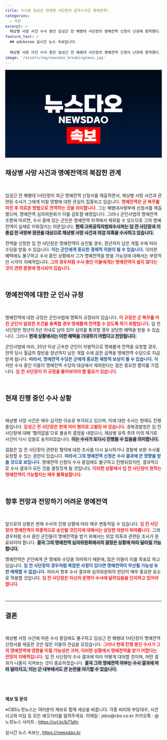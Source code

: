 ```yaml
---
title: 수사중 임성근 전해병 사단장의 갑작스러운 명예전역!
categories:
  - 국방
excerpt: >
  채상병 사망 사건 수사 중인 임성근 전 해병대 사단장의 명예전역 신청이 난관에 봉착했다. 군 인사 훈령에 따라 수사 대상자는 명예전역 수당을 받을 수 없다는 규정이 걸림돌로 작용하고 있다. 과연 그의 운명은?
feature_text: >
  ## adskorea 실시간 뉴스 속보입니다.

  채상병 사망 사건 수사 중인 임성근 전 해병대 사단장의 명예전역 신청이 난관에 봉착했다. 군 인사 훈령에 따라 수사 대상자는 명예전역 수당을 받을 수 없다는 규정이 걸림돌로 작용하고 있다. 과연 그의 운명은?
image: '/assets/img/newsdao_breakingnews.jpg'
---
```


<p><img src="/assets/img/newsdao_breakingnews.jpg" alt="adskorea 속보" /></p>

<h2 data-ke-size="size26">채상병 사망 사건과 명예전역의 복잡한 관계</h2>

<p data-ke-size="size16">&nbsp;</p> 

<p data-ke-size="size16">임성근 전 해병대 1사단장이 최근 명예전역 신청서를 제출하면서, 채상병 사망 사건과 관련된 수사가 그에게 미칠 영향에 대한 관심이 집중되고 있습니다. <b><span style="color: #ee2323;">명예전역은 군 복무를 마친 후 의로운 방법으로 전역하는 것을 의미합니다.</span></b> 그는 해병대사령부에 신청서를 제출했으며, 명예전역 심의위원회가 이를 검토할 예정입니다. 그러나 군인사법의 명예전역 조항에 따르면, 수사 중에 있는 군인은 명예전역 자격에서 제외될 수 있으므로 그의 명예전역이 실제로 이뤄질지는 의문입니다. <b><span style="background-color: #21538527;">현재 고위공직자범죄수사처는 임 전 사단장과 이종섭 전 국방부 장관을 대상으로 채상병 사망 사건과 외압 의혹을 수사하고 있습니다.</span></b></p>

<p data-ke-size="size16">전역을 신청한 임 전 사단장은 명예전역이 승인될 경우, 정년까지 남은 개월 수에 따라 수당을 받을 수 있습니다. <b><span style="color: #1a5490;">이는 군인에게 중요한 경제적 지원이 될 수 있습니다.</span></b> 이러한 혜택에도 불구하고 수사 중인 상황에서 그가 명예전역을 받을 가능성에 대해서는 부정적인 시각이 지배적입니다. <b><span style="color: #ee2323;">그의 경우처럼 수사 중인 이들에게는 명예전역이 쉽지 않다는 것이 관련 훈령에 명시되어 있습니다.</span></b></p>

<p data-ke-size="size16">&nbsp;</p>

<h2 data-ke-size="size26">명예전역에 대한 군 인사 규정</h2>

<p data-ke-size="size16">&nbsp;</p>

<p data-ke-size="size16">명예전역에 대한 규정은 군인사법에 명확히 규정되어 있습니다. <b><span style="color: #ee2323;">이 규정은 군 복무를 마친 군인이 일정한 조건을 충족할 경우 명예롭게 전역할 수 있도록 하기 위함입니다.</span></b> 임 전 사단장은 정년이 5년 이내로 남아 있어 심의를 통과할 경우 상당한 혜택을 받을 수 있습니다. 그러나 <b><span style="background-color: #21538527;">현재 상황에서는 이런 혜택을 기대하기 어렵다고 전망됩니다.</span></b></p>

<p data-ke-size="size16">군인사법에 따라, 20년 이상 근속한 군인이 자발적으로 명예롭게 전역을 요청할 경우, 전역 당시 월급의 절반을 정년까지 남은 개월 수에 곱한 금액을 명예전역 수당으로 지급받게 됩니다. <b><span style="color: #1a5490;">따라서, 명예전역 수당은 군에게 중요한 재정적 보상이 될 수 있습니다.</span></b> 하지만 수사 중인 이들이 명예전역 수당의 대상에서 제외된다는 점은 중요한 함의를 가집니다. <b><span style="color: #ee2323;">임 전 사단장이 이 규정을 돌아보아야 할 필요가 있습니다.</span></b></p>

<p data-ke-size="size16">&nbsp;</p> 

<h2 data-ke-size="size26">현재 진행 중인 수사 상황</h2>

<p data-ke-size="size16">&nbsp;</p> 

<p data-ke-size="size16">채상병 사망 사건은 매우 심각한 이슈로 부각되고 있으며, 이에 대한 수사는 현재도 진행 중입니다. <b><span style="color: #ee2323;">임성근 전 사단장은 현재 여러 혐의로 고발된 바 있습니다.</span></b> 경북경찰청은 임 전 사단장에 대해 '혐의없음'으로 불송치 결정을 내렸으나, 채상병 유족 측의 이의 제기로 사건이 다시 검찰로 송치되었습니다. <b><span style="background-color: #21538527;">이는 수사가 또다시 진행될 수 있음을 의미합니다.</span></b></p>

<p data-ke-size="size16">검찰은 임 전 사단장이 관련된 혐의에 대한 조사를 다시 실시하거나 경찰에 보완 수사를 요청할 수 있는 권한이 있습니다. <b><span style="color: #1a5490;">따라서 그의 명예전역 신청은 수사 결과에 큰 영향을 받을 것으로 보입니다.</span></b> 명예전역 신청이 수사 중임에도 불구하고 진행되었지만, 결과적으로 수사 결과가 모든 것을 결정짓게 될 것입니다. <b><span style="color: #ee2323;">이러한 상황에서 임 전 사단장이 원하는 명예전역이 가능할지는 매우 불확실합니다.</span></b></p>

<p data-ke-size="size16">&nbsp;</p>

<h2 data-ke-size="size26">향후 전망과 전망하기 어려운 명예전역</h2>

<p data-ke-size="size16">&nbsp;</p> 

<p data-ke-size="size16">앞으로의 상황은 현재 수사의 진행 상황에 따라 매우 변동적일 수 있습니다. <b><span style="color: #ee2323;">임 전 사단장의 명예전역이 최종적으로 승인될 것인지에 대해서는 상당한 의문이 뒤따릅니다.</span></b> 그의 경우처럼 수사 중인 군인들이 명예전역을 받기 위해서는 외압 의혹과 관련된 조사가 완료되어야 합니다. <b><span style="background-color: #21538527;">결국 그의 명예전역 심의위원회에서의 결정은 상황에 따라 달라질 가능합니다.</span></b></p>

<p data-ke-size="size16">명예전역은 군인에게 큰 명예와 수당을 의미하기 때문에, 많은 이들이 이를 목표로 하고 있습니다. <b><span style="color: #1a5490;">임 전 사단장의 경우처럼 복잡한 사정이 있다면 명예전역이 무산될 가능성 또한 배제할 수 없습니다.</span></b> 따라서 향후 수사 결과와 심의위원회의 판단이 매우 중요한 요소로 작용할 것입니다. <b><span style="color: #ee2323;">임 전 사단장은 자신의 운명이 수사에 달려있음을 인지하고 있어야 합니다.</span></b></p>

<p data-ke-size="size16">&nbsp;</p>

<hr/>

<h2 data-ke-size="size26">결론</h2>

<p data-ke-size="size16">&nbsp;</p> 

<p data-ke-size="size16">채상병 사망 사건에 따른 수사 중임에도 불구하고 임성근 전 해병대 1사단장이 명예전역 신청서를 제출한 것은 많은 이들의 관심을 모았습니다. <b><span style="color: #ee2323;">그러나 현재 진행 중인 수사가 그의 명예전역에 영향을 미칠 가능성은 크며, 이러한 상황에서 명예전역을 받기 어렵다는 전망이 지배적입니다.</span></b> 임 전 사단장이 수사 결과에 따라 어떻게 대처할 것이며, 어떤 결과가 나올지 지켜보는 것이 중요하겠습니다. <b><span style="background-color: #21538527;">결국 그의 명예전역 여부는 수사 결과에 따라 달라지고, 이는 군 내부에서도 큰 논란을 야기할 수 있습니다.</span></b></p>

<p data-ke-size="size16">&nbsp;</p> 

<p data-ke-size="size16">&nbsp;</p> 

<p><b>제보 및 문의</b></p>

<p>※CBS노컷뉴스는 여러분의 제보로 함께 세상을 바꿉니다. 각종 비리와 부당대우, 사건사고와 미담 등 모든 얘깃거리를 알려주세요. 이메일 : jebo@cbs.co.kr 카카오톡 : @노컷뉴스 사이트 : <a href="https://url.kr/b71afn">https://url.kr/b71afn</a></p>
실시간 뉴스 속보는, <a href="https://newsdao.kr" rel="dofollow">https://newsdao.kr</a>


